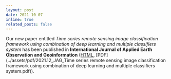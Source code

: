 ```yaml
---
layout: post
date: 2021-10-07
inline: true
related_posts: false
---
```


Our new paper entitled *Time series remote sensing image classification framework using combination of deep learning and multiple classifiers system* has been published in **International Journal of Applied Earth Observation and Geoinformation** ([HTML](https://www.sciencedirect.com/science/article/pii/S0303243421001847), [PDF](../assets/pdf/2021.12_JAG_Time series remote sensing image classification framework using combination of deep learning and multiple classifiers system.pdf)).
